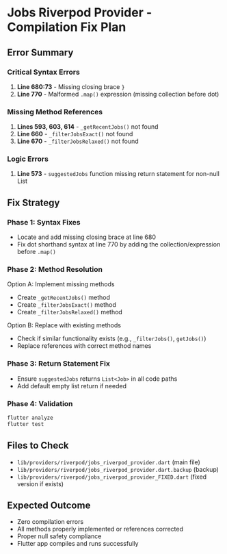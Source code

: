 # Jobs Riverpod Provider - Compilation Fix Plan

## Error Summary

### Critical Syntax Errors

1. **Line 680:73** - Missing closing brace `}`
2. **Line 770** - Malformed `.map()` expression (missing collection before dot)

### Missing Method References

1. **Lines 593, 603, 614** - `_getRecentJobs()` not found
2. **Line 660** - `_filterJobsExact()` not found
3. **Line 670** - `_filterJobsRelaxed()` not found

### Logic Errors

1. **Line 573** - `suggestedJobs` function missing return statement for non-null List<Job>

## Fix Strategy

### Phase 1: Syntax Fixes

- Locate and add missing closing brace at line 680
- Fix dot shorthand syntax at line 770 by adding the collection/expression before `.map()`

### Phase 2: Method Resolution

Option A: Implement missing methods

- Create `_getRecentJobs()` method
- Create `_filterJobsExact()` method
- Create `_filterJobsRelaxed()` method

Option B: Replace with existing methods

- Check if similar functionality exists (e.g., `_filterJobs()`, `getJobs()`)
- Replace references with correct method names

### Phase 3: Return Statement Fix

- Ensure `suggestedJobs` returns `List<Job>` in all code paths
- Add default empty list return if needed

### Phase 4: Validation

```bash
flutter analyze
flutter test
```

## Files to Check

- `lib/providers/riverpod/jobs_riverpod_provider.dart` (main file)
- `lib/providers/riverpod/jobs_riverpod_provider.dart.backup` (backup)
- `lib/providers/riverpod/jobs_riverpod_provider_FIXED.dart` (fixed version if exists)

## Expected Outcome

- Zero compilation errors
- All methods properly implemented or references corrected
- Proper null safety compliance
- Flutter app compiles and runs successfully
